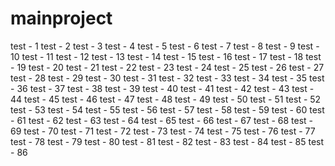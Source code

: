 mainproject
===========

test - 1
test - 2
test - 3
test - 4
test - 5
test - 6
test - 7
test - 8
test - 9
test - 10
test - 11
test - 12
test - 13
test - 14
test - 15
test - 16
test - 17
test - 18
test - 19
test - 20
test - 21
test - 22
test - 23
test - 24
test - 25
test - 26
test - 27
test - 28
test - 29
test - 30
test - 31
test - 32
test - 33
test - 34
test - 35
test - 36
test - 37
test - 38
test - 39
test - 40
test - 41
test - 42
test - 43
test - 44
test - 45
test - 46
test - 47
test - 48
test - 49
test - 50
test - 51
test - 52
test - 53
test - 54
test - 55
test - 56
test - 57
test - 58
test - 59
test - 60
test - 61
test - 62
test - 63
test - 64
test - 65
test - 66
test - 67
test - 68
test - 69
test - 70
test - 71
test - 72
test - 73
test - 74
test - 75
test - 76
test - 77
test - 78
test - 79
test - 80
test - 81
test - 82
test - 83
test - 84
test - 85
test - 86

